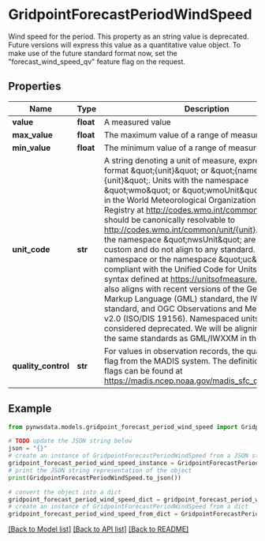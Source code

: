 # GridpointForecastPeriodWindSpeed

Wind speed for the period. This property as an string value is deprecated. Future versions will express this value as a quantitative value object. To make use of the future standard format now, set the \"forecast_wind_speed_qv\" feature flag on the request. 

## Properties

Name | Type | Description | Notes
------------ | ------------- | ------------- | -------------
**value** | **float** | A measured value | [optional] 
**max_value** | **float** | The maximum value of a range of measured values | [optional] 
**min_value** | **float** | The minimum value of a range of measured values | [optional] 
**unit_code** | **str** | A string denoting a unit of measure, expressed in the format \&quot;{unit}\&quot; or \&quot;{namespace}:{unit}\&quot;. Units with the namespace \&quot;wmo\&quot; or \&quot;wmoUnit\&quot; are defined in the World Meteorological Organization Codes Registry at http://codes.wmo.int/common/unit and should be canonically resolvable to http://codes.wmo.int/common/unit/{unit}. Units with the namespace \&quot;nwsUnit\&quot; are currently custom and do not align to any standard. Units with no namespace or the namespace \&quot;uc\&quot; are compliant with the Unified Code for Units of Measure syntax defined at https://unitsofmeasure.org/. This also aligns with recent versions of the Geographic Markup Language (GML) standard, the IWXXM standard, and OGC Observations and Measurements v2.0 (ISO/DIS 19156). Namespaced units are considered deprecated. We will be aligning API to use the same standards as GML/IWXXM in the future.  | [optional] 
**quality_control** | **str** | For values in observation records, the quality control flag from the MADIS system. The definitions of these flags can be found at https://madis.ncep.noaa.gov/madis_sfc_qc_notes.shtml  | [optional] 

## Example

```python
from pynwsdata.models.gridpoint_forecast_period_wind_speed import GridpointForecastPeriodWindSpeed

# TODO update the JSON string below
json = "{}"
# create an instance of GridpointForecastPeriodWindSpeed from a JSON string
gridpoint_forecast_period_wind_speed_instance = GridpointForecastPeriodWindSpeed.from_json(json)
# print the JSON string representation of the object
print(GridpointForecastPeriodWindSpeed.to_json())

# convert the object into a dict
gridpoint_forecast_period_wind_speed_dict = gridpoint_forecast_period_wind_speed_instance.to_dict()
# create an instance of GridpointForecastPeriodWindSpeed from a dict
gridpoint_forecast_period_wind_speed_from_dict = GridpointForecastPeriodWindSpeed.from_dict(gridpoint_forecast_period_wind_speed_dict)
```
[[Back to Model list]](../README.md#documentation-for-models) [[Back to API list]](../README.md#documentation-for-api-endpoints) [[Back to README]](../README.md)


